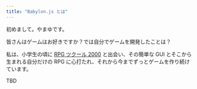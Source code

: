 ```yaml
---
title: "Babylon.js とは"
---
```


初めまして。やまゆです。

皆さんはゲームはお好きですか？では自分でゲームを開発したことは？

私は、小学生の頃に [RPG ツクール 2000](https://rpgmakerofficial.com/product/products/rpg2000/index/) と出会い、その簡単な GUI とそこから生まれる自分だけの RPG に心打たれ、それから今までずっとゲームを作り続けています。

TBD
